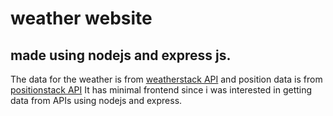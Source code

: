 # weather website
## made using nodejs and express js.
The data for the weather is from [weatherstack API](https://weatherstack.com) and position data is from [positionstack API](https://positionstack.com)
It has minimal frontend since i was interested in getting data from APIs using nodejs and express.

